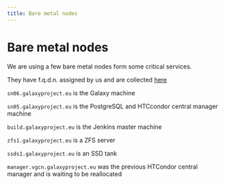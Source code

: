 ```yaml
---
title: Bare metal nodes
---
```


# Bare metal nodes

We are using a few bare metal nodes form some critical services.

They have  f.q.d.n. assigned by us and are collected [here](https://github.com/usegalaxy-eu/infrastructure/blob/4e22b02395c1bb8872ebda711cc123968ae8589f/dns.tf#L102)

`sn06.galaxyproject.eu` is the Galaxy machine

`sn05.galaxyproject.eu` is the PostgreSQL and HTCcondor central manager machine

`build.galaxyproject.eu` is the Jenkins master machine

`zfs1.galaxyproject.eu` is a ZFS server

`ssds1.galaxyproject.eu` is an SSD tank

`manager.vgcn.galaxyproject.eu` was the previous HTCondor central manager and is waiting to be reallocated
